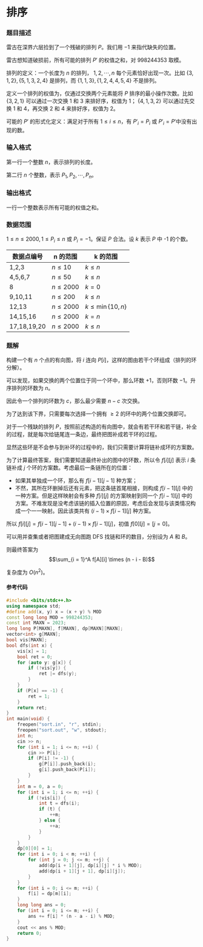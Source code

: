 # 排序

### 题目描述

雷古在深界六层捡到了一个残破的排列 $P$。我们用 $-1$ 来指代缺失的位置。

雷古想知道破损前，所有可能的排列 $P'$ 的权值之和，对 $998244353$ 取模。

排列的定义：一个长度为 $n$ 的排列， $1,2,\cdots,n$ 每个元素恰好出现一次。比如 $\{3,1,2\},\{5,1,3,2,4\}$ 是排列，而 $\{1,1,3\},\{1,2,4,4,5,4\}$ 不是排列。

定义一个排列的权值为，仅通过交换两个元素能将 $P$ 排序的最小操作次数。比如 $\{3,2,1\}$ 可以通过一次交换 1 和 3 来排好序，权值为 1； $\{4,1,3,2\}$ 可以通过先交换 1 和 4，再交换 2 和 4 来排好序，权值为 2。

可能的 $P'$ 的形式化定义：满足对于所有 $1\le i\le n$，有 $P'_i=P_i$ 或 $P'_i=P'\text{中没有出现的数}$。

### 输入格式

第一行一个整数 $n$，表示排列的长度。

第二行 $n$ 个整数，表示 $P_1,P_2,\cdots,P_n$。

### 输出格式

一行一个整数表示所有可能的权值之和。

### 数据范围

$1\le n\le 2000,1\le P_i\le n$ 或 $P_i=-1$。保证 $P$ 合法。设 $k$ 表示 $P$ 中 -1 的个数。

| 数据点编号 | n 的范围 | k 的范围 |
| --- | --- | --- |
| 1,2,3 | $n\le 10$ | $k\le n$ |
| 4,5,6,7 | $n\le 50$ | $k \le n$ |
| 8 | $n\le 2000$ | $k=0$ |
| 9,10,11 | $n\le 200$ | $k\le n$ |
| 12,13 | $n\le 2000$ | $k\le \min \{10,n\}$ |
| 14,15,16 | $n\le 2000$ | $k=n$ |
| 17,18,19,20 | $n\le 2000$ | $k\le n$ |


<div style="page-break-after: always"></div>

### 题解
构建一个有 $n$ 个点的有向图，将 $i$ 连向 $P[i]$，这样的图由若干个环组成（排列的环分解）。

可以发现，如果交换的两个位置位于同一个环中，那么环数 $+1$，否则环数 $-1$。升序排列的环数为 $n$。

因此令一个排列的环数为 $c$，那么最少需要 $n - c$ 次交换。

为了达到该下界，只需要每次选择一个拥有 $\ge 2$ 的环中的两个位置交换即可。

对于一个残缺的排列 $P$，按照前述构造的有向图中，就会有若干环和若干链，补全的过程，就是每次给链尾连一条边，最终把图补成若干环的过程。

显然这些环是不会参与到补环的过程中的，我们只需要计算将链补成环的方案数。

为了计算最终答案，我们需要知道最终补出的图中的环数，所以令 $f[i][j]$ 表示 $i$ 条链补成 $j$ 个环的方案数。考虑最后一条链所在的位置：

*   如果其单独成一个环，那么有 $f[i - 1][j - 1]$ 种方案；
*   不然，其所在环删掉后还有元素，把这条链首尾相接，则构成 $f[i - 1][j]$ 中的一种方案。但是这样映射会有多种 $f[i][j]$ 的方案映射到同一个 $f[i - 1][j]$ 中的方案。不难发现是没考虑该链的插入位置的原因，考虑后会发现与该类情况构成一个一一映射。因此该类共有 $(i - 1) \times f[i - 1][j]$ 种方案。

所以 $f[i][j] = f[i - 1][j - 1] + (i - 1) \times f[i - 1][j]$，初值 $f[0][j] = [j = 0]$。

可以用并查集或者把图建成无向图跑 DFS 找链和环的数目，分别设为 $A$ 和 $B$。

则最终答案为 $$\sum_{i = 1}^A f[A][i] \times (n - i - B)$$

复杂度为 $O(n^2)$。


#### 参考代码

```c++
#include <bits/stdc++.h>
using namespace std;
#define add(x, y) x = (x + y) % MOD
const long long MOD = 998244353;
const int MAXN = 2023;
long long P[MAXN], f[MAXN], dp[MAXN][MAXN];
vector<int> g[MAXN];
bool vis[MAXN];
bool dfs(int x) {
    vis[x] = 1;
    bool ret = 0;
    for (auto y: g[x]) {
        if (!vis[y]) {
            ret |= dfs(y);
        }
    }
    if (P[x] == -1) {
        ret = 1;
    }
    return ret;
}
int main(void) {
    freopen("sort.in", "r", stdin);
    freopen("sort.out", "w", stdout);
    int n;
    cin >> n;
    for (int i = 1; i <= n; ++i) {
        cin >> P[i];
        if (P[i] != -1) {
            g[P[i]].push_back(i);
            g[i].push_back(P[i]);
        }
    }
    int m = 0, a = 0;
    for (int i = 1; i <= n; ++i) {
        if (!vis[i]) {
            int t = dfs(i);
            if (t) {
                ++m;
            } else {
                ++a;
            }
        }
    }
    dp[0][0] = 1;
    for (int i = 0; i < m; ++i) {
        for (int j = 0; j <= m; ++j) {
            add(dp[i + 1][j], dp[i][j] * i % MOD);
            add(dp[i + 1][j + 1], dp[i][j]);
        }
    }
    for (int i = 0; i <= m; ++i) {
        f[i] = dp[m][i];
    }
    long long ans = 0;
    for (int i = 0; i <= m; ++i) {
        ans += f[i] * (n - a - i) % MOD;
    }
    cout << ans % MOD;
    return 0;
}
```

<div style="page-break-after: always"></div>
